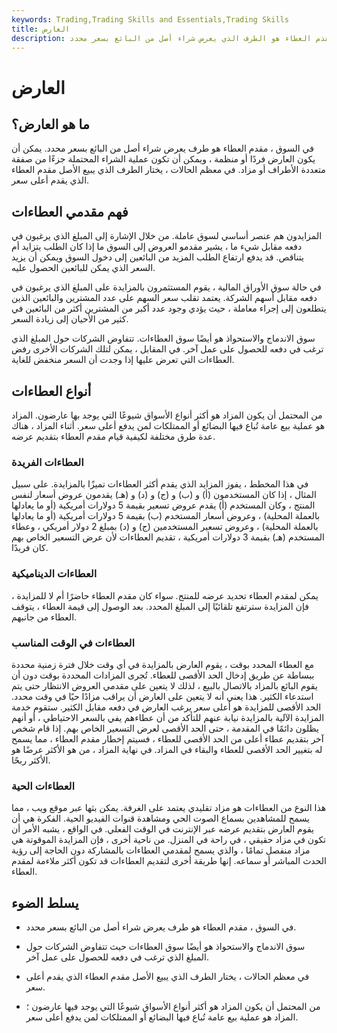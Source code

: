 ```yaml
---
keywords: Trading,Trading Skills and Essentials,Trading Skills
title: العارض
description: مقدم العطاء هو الطرف الذي يعرض شراء أصل من البائع بسعر محدد.
---
```


# العارض
## ما هو العارض؟

في السوق ، مقدم العطاء هو طرف يعرض شراء أصل من البائع بسعر محدد. يمكن أن يكون العارض فردًا أو منظمة ، ويمكن أن تكون عملية الشراء المحتملة جزءًا من صفقة متعددة الأطراف أو مزاد. في معظم الحالات ، يختار الطرف الذي يبيع الأصل مقدم العطاء الذي يقدم أعلى سعر.

## فهم مقدمي العطاءات

المزايدون هم عنصر أساسي لسوق عاملة. من خلال الإشارة إلى المبلغ الذي يرغبون في دفعه مقابل شيء ما ، يشير مقدمو العروض إلى السوق ما إذا كان الطلب يتزايد أم يتناقص. قد يدفع ارتفاع الطلب المزيد من البائعين إلى دخول السوق ويمكن أن يزيد السعر الذي يمكن للبائعين الحصول عليه.

في حالة سوق الأوراق المالية ، يقوم المستثمرون بالمزايدة على المبلغ الذي يرغبون في دفعه مقابل أسهم الشركة. يعتمد تقلب سعر السهم على عدد المشترين والبائعين الذين يتطلعون إلى إجراء معاملة ، حيث يؤدي وجود عدد أكبر من المشترين أكثر من البائعين في كثير من الأحيان إلى زيادة السعر.

سوق الاندماج والاستحواذ هو أيضًا سوق العطاءات. تتفاوض الشركات حول المبلغ الذي ترغب في دفعه للحصول على عمل آخر. في المقابل ، يمكن لتلك الشركات الأخرى رفض العطاءات التي تعرض عليها إذا وجدت أن السعر منخفض للغاية.

## أنواع العطاءات

من المحتمل أن يكون المزاد هو أكثر أنواع الأسواق شيوعًا التي يوجد بها عارضون. المزاد هو عملية بيع عامة تُباع فيها البضائع أو الممتلكات لمن يدفع أعلى سعر. أثناء المزاد ، هناك عدة طرق مختلفة لكيفية قيام مقدم العطاء بتقديم عرضه.

### العطاءات الفريدة

في هذا المخطط ، يفوز المزايد الذي يقدم أكثر العطاءات تميزًا بالمزايدة. على سبيل المثال ، إذا كان المستخدمون (أ) و (ب) و (ج) و (د) و (هـ) يقدمون عروض أسعار لنفس المنتج ، وكان المستخدم (أ) يقدم عروض تسعير بقيمة 5 دولارات أمريكية (أو ما يعادلها بالعملة المحلية) ، وعروض أسعار المستخدم (ب) بقيمة 5 دولارات أمريكية (أو ما يعادلها بالعملة المحلية) ، وعروض تسعير المستخدمين (ج) و (د) بمبلغ 2 دولار أمريكي ، وعطاء المستخدم (هـ) بقيمة 3 دولارات أمريكية ، تقديم العطاءات لأن عرض التسعير الخاص بهم كان فريدًا.

### العطاءات الديناميكية

يمكن لمقدم العطاء تحديد عرضه للمنتج. سواء كان مقدم العطاء حاضرًا أم لا للمزايدة ، فإن المزايدة سترتفع تلقائيًا إلى المبلغ المحدد. بعد الوصول إلى قيمة العطاء ، يتوقف العطاء من جانبهم.

### العطاءات في الوقت المناسب

مع العطاء المحدد بوقت ، يقوم العارض بالمزايدة في أي وقت خلال فترة زمنية محددة ببساطة عن طريق إدخال الحد الأقصى للعطاء. تُجرى المزادات المحددة بوقت دون أن يقوم البائع بالمزاد بالاتصال بالبيع ، لذلك لا يتعين على مقدمي العروض الانتظار حتى يتم استدعاء الكثير. هذا يعني أنه لا يتعين على العارض أن يراقب مزادًا حيًا في وقت محدد. الحد الأقصى للمزايدة هو أعلى سعر يرغب العارض في دفعه مقابل الكثير. ستقوم خدمة المزايدة الآلية بالمزايدة نيابة عنهم للتأكد من أن عطاءهم يفي بالسعر الاحتياطي ، أو أنهم يظلون دائمًا في المقدمة ، حتى الحد الأقصى لعرض التسعير الخاص بهم. إذا قام شخص آخر بتقديم عطاء أعلى من الحد الأقصى للعطاء ، فسيتم إخطار مقدم العطاء ، مما يسمح له بتغيير الحد الأقصى للعطاء والبقاء في المزاد. في نهاية المزاد ، من هو الأكثر عرضًا هو الأكثر ربحًا.

### العطاءات الحية

هذا النوع من العطاءات هو مزاد تقليدي يعتمد على الغرفة. يمكن بثها عبر موقع ويب ، مما يسمح للمشاهدين بسماع الصوت الحي ومشاهدة قنوات الفيديو الحية. الفكرة هي أن يقوم العارض بتقديم عرضه عبر الإنترنت في الوقت الفعلي. في الواقع ، يشبه الأمر أن تكون في مزاد حقيقي ، في راحة في المنزل. من ناحية أخرى ، فإن المزايدة الموقوتة هي مزاد منفصل تمامًا ، والذي يسمح لمقدمي العطاءات بالمشاركة دون الحاجة إلى رؤية الحدث المباشر أو سماعه. إنها طريقة أخرى لتقديم العطاءات قد تكون أكثر ملاءمة لمقدم العطاء.

## يسلط الضوء

- في السوق ، مقدم العطاء هو طرف يعرض شراء أصل من البائع بسعر محدد.

- سوق الاندماج والاستحواذ هو أيضًا سوق العطاءات حيث تتفاوض الشركات حول المبلغ الذي ترغب في دفعه للحصول على عمل آخر.

- في معظم الحالات ، يختار الطرف الذي يبيع الأصل مقدم العطاء الذي يقدم أعلى سعر.

- من المحتمل أن يكون المزاد هو أكثر أنواع الأسواق شيوعًا التي يوجد فيها عارضون ؛ المزاد هو عملية بيع عامة تُباع فيها البضائع أو الممتلكات لمن يدفع أعلى سعر.

